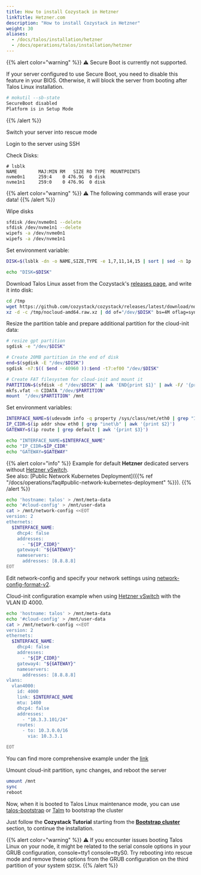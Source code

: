 ```yaml
---
title: How to install Cozystack in Hetzner
linkTitle: Hetzner.com
description: "How to install Cozystack in Hetzner"
weight: 30
aliases:
  - /docs/talos/installation/hetzner
  - /docs/operations/talos/installation/hetzner
---
```


{{% alert color="warning" %}}
:warning: Secure Boot is currently not supported.

If your server configured to use Secure Boot, you need to disable this feature in your BIOS. Otherwise, it will block the server from booting after Talos Linux installation.

```bash
# mokutil --sb-state
SecureBoot disabled
Platform is in Setup Mode
```
{{% /alert %}}

Switch your server into rescue mode

Login to the server using SSH

Check Disks:

```console
# lsblk
NAME        MAJ:MIN RM   SIZE RO TYPE  MOUNTPOINTS
nvme0n1     259:4    0 476.9G  0 disk
nvme1n1     259:0    0 476.9G  0 disk
```
{{% alert color="warning" %}}
:warning: The following commands will erase your data!
{{% /alert %}}

Wipe disks
```bash
sfdisk /dev/nvme0n1 --delete
sfdisk /dev/nvme1n1 --delete
wipefs -a /dev/nvme0n1
wipefs -a /dev/nvme1n1
```


Set environment variable:
```bash
DISK=$(lsblk -dn -o NAME,SIZE,TYPE -e 1,7,11,14,15 | sort | sed -n 1p | awk '{print $1}')

echo "DISK=$DISK"
```

Download Talos Linux asset from the Cozystack's [releases page](https://github.com/cozystack/cozystack/releases), and write it into disk:

```bash
cd /tmp
wget https://github.com/cozystack/cozystack/releases/latest/download/nocloud-amd64.raw.xz
xz -d -c /tmp/nocloud-amd64.raw.xz | dd of="/dev/$DISK" bs=4M oflag=sync
```

Resize the partition table and prepare additional partition for the cloud-init data:

```bash
# resize gpt partition
sgdisk -e "/dev/$DISK"

# Create 20MB partition in the end of disk
end=$(sgdisk -E "/dev/$DISK")
sgdisk -n7:$(( $end - 40960 )):$end -t7:ef00 "/dev/$DISK"

# Create FAT filesystem for cloud-init and mount it
PARTITION=$(sfdisk -d "/dev/$DISK" | awk 'END{print $1}' | awk -F/ '{print $NF}')
mkfs.vfat -n CIDATA "/dev/$PARTITION"
mount  "/dev/$PARTITION" /mnt
```

Set environment variables:

```bash
INTERFACE_NAME=$(udevadm info -q property /sys/class/net/eth0 | grep "ID_NET_NAME_PATH=" | cut -d'=' -f2)
IP_CIDR=$(ip addr show eth0 | grep "inet\b" | awk '{print $2}')
GATEWAY=$(ip route | grep default | awk '{print $3}')

echo "INTERFACE_NAME=$INTERFACE_NAME"
echo "IP_CIDR=$IP_CIDR"
echo "GATEWAY=$GATEWAY"
```

{{% alert color="info" %}}
Example for default **Hetzner** dedicated servers without [Hetzner vSwitch](https://docs.hetzner.com/robot/dedicated-server/network/vswitch/).  
See also: [Public Network Kubernetes Deployment]({{% ref "/docs/operations/faq#public-network-kubernetes-deployment" %}}).
{{% /alert %}}

```bash
echo 'hostname: talos' > /mnt/meta-data
echo '#cloud-config' > /mnt/user-data
cat > /mnt/network-config <<EOT
version: 2
ethernets:
  $INTERFACE_NAME:
    dhcp4: false
    addresses:
      - "${IP_CIDR}"
    gateway4: "${GATEWAY}"
    nameservers:
      addresses: [8.8.8.8]
EOT
```

Edit network-config and specify your network settings using [network-config-format-v2](https://cloudinit.readthedocs.io/en/latest/reference/network-config-format-v2.html).

Cloud-init configuration example when using [Hetzner vSwitch](https://docs.hetzner.com/robot/dedicated-server/network/vswitch/) with the VLAN ID 4000.

```bash
echo 'hostname: talos' > /mnt/meta-data
echo '#cloud-config' > /mnt/user-data
cat > /mnt/network-config <<EOT
version: 2
ethernets:
  $INTERFACE_NAME:
    dhcp4: false
    addresses:
      - "${IP_CIDR}"
    gateway4: "${GATEWAY}"
    nameservers:
      addresses: [8.8.8.8]
vlans:
  vlan4000:
    id: 4000
    link: $INTERFACE_NAME
    mtu: 1400
    dhcp4: false
    addresses:
      - "10.3.3.101/24"
    routes:
      - to: 10.3.0.0/16
        via: 10.3.3.1

EOT
```

You can find more comprehensive example under the [link](https://github.com/siderolabs/talos/blob/10f958cf41ec072209f8cb8724e6f89db24ca1b6/internal/app/machined/pkg/runtime/v1alpha1/platform/nocloud/testdata/metadata-v2.yaml)

Umount cloud-init partition, sync changes, and reboot the server

```bash
umount /mnt
sync
reboot
```

Now, when it is booted to Talos Linux maintenance mode, you can use [talos-bootstrap](https://github.com/cozystack/talos-bootstrap) or [Talm](https://github.com/cozystack/talm) to bootstrap the cluster

Just follow the **Cozystack Tutorial** starting from the [**Bootstrap cluster**](/docs/getting-started/deploy-cluster/#bootstrap-cluster) section, to continue the installation.

{{% alert color="warning" %}}
:warning: If you encounter issues booting Talos Linux on your node, it might be related to the serial console options in your GRUB configuration, console=tty1 console=ttyS0. Try rebooting into rescue mode and remove these options from the GRUB configuration on the third partition of your system `$DISK`.
{{% /alert %}}
